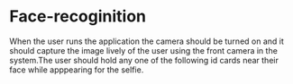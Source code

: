 # Face-recoginition
When the user runs the application the camera should be turned on and it should capture the image lively of the user using the front camera in the system.The user should hold any one of the following id cards near their face while apppearing for the selfie.
